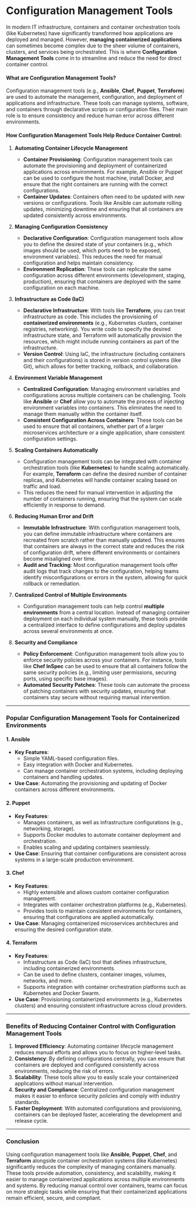 # Configuration Management Tools

In modern IT infrastructure, containers and container orchestration tools (like Kubernetes) have significantly transformed how applications are deployed and managed. However, **managing containerized applications** can sometimes become complex due to the sheer volume of containers, clusters, and services being orchestrated. This is where **Configuration Management Tools** come in to streamline and reduce the need for direct container control.

#### **What are Configuration Management Tools?**
Configuration management tools (e.g., **Ansible**, **Chef**, **Puppet**, **Terraform**) are used to automate the management, configuration, and deployment of applications and infrastructure. These tools can manage systems, software, and containers through declarative scripts or configuration files. Their main role is to ensure consistency and reduce human error across different environments.

#### **How Configuration Management Tools Help Reduce Container Control:**

1. **Automating Container Lifecycle Management**
   - **Container Provisioning**: Configuration management tools can automate the provisioning and deployment of containerized applications across environments. For example, Ansible or Puppet can be used to configure the host machine, install Docker, and ensure that the right containers are running with the correct configurations.
   - **Container Updates**: Containers often need to be updated with new versions or configurations. Tools like Ansible can automate rolling updates, minimizing downtime and ensuring that all containers are updated consistently across environments.

2. **Managing Configuration Consistency**
   - **Declarative Configuration**: Configuration management tools allow you to define the desired state of your containers (e.g., which images should be used, which ports need to be exposed, environment variables). This reduces the need for manual configuration and helps maintain consistency.
   - **Environment Replication**: These tools can replicate the same configuration across different environments (development, staging, production), ensuring that containers are deployed with the same configuration on each machine.

3. **Infrastructure as Code (IaC)**
   - **Declarative Infrastructure**: With tools like **Terraform**, you can treat infrastructure as code. This includes the provisioning of **containerized environments** (e.g., Kubernetes clusters, container registries, networking). You write code to specify the desired infrastructure state, and Terraform will automatically provision the resources, which might include running containers as part of the infrastructure.
   - **Version Control**: Using IaC, the infrastructure (including containers and their configurations) is stored in version control systems (like Git), which allows for better tracking, rollback, and collaboration.

4. **Environment Variable Management**
   - **Centralized Configuration**: Managing environment variables and configurations across multiple containers can be challenging. Tools like **Ansible** or **Chef** allow you to automate the process of injecting environment variables into containers. This eliminates the need to manage them manually within the container itself.
   - **Consistent Configuration Across Containers**: These tools can be used to ensure that all containers, whether part of a larger microservices architecture or a single application, share consistent configuration settings.

5. **Scaling Containers Automatically**
   - Configuration management tools can be integrated with container orchestration tools (like **Kubernetes**) to handle scaling automatically. For example, **Terraform** can define the desired number of container replicas, and Kubernetes will handle container scaling based on traffic and load.
   - This reduces the need for manual intervention in adjusting the number of containers running, ensuring that the system can scale efficiently in response to demand.

6. **Reducing Human Error and Drift**
   - **Immutable Infrastructure**: With configuration management tools, you can define immutable infrastructure where containers are recreated from scratch rather than manually updated. This ensures that containers are always in the correct state and reduces the risk of configuration drift, where different environments or containers become misaligned over time.
   - **Audit and Tracking**: Most configuration management tools offer audit logs that track changes to the configuration, helping teams identify misconfigurations or errors in the system, allowing for quick rollback or remediation.

7. **Centralized Control of Multiple Environments**
   - Configuration management tools can help control **multiple environments** from a central location. Instead of managing container deployment on each individual system manually, these tools provide a centralized interface to define configurations and deploy updates across several environments at once.

8. **Security and Compliance**
   - **Policy Enforcement**: Configuration management tools allow you to enforce security policies across your containers. For instance, tools like **Chef InSpec** can be used to ensure that all containers follow the same security policies (e.g., limiting user permissions, securing ports, using specific base images).
   - **Automated Security Patches**: These tools can automate the process of patching containers with security updates, ensuring that containers stay secure without requiring manual intervention.

---

### **Popular Configuration Management Tools for Containerized Environments**

#### 1. **Ansible**
   - **Key Features**:
     - Simple YAML-based configuration files.
     - Easy integration with Docker and Kubernetes.
     - Can manage container orchestration systems, including deploying containers and handling updates.
   - **Use Case**: Automating the provisioning and updating of Docker containers across different environments.

#### 2. **Puppet**
   - **Key Features**:
     - Manages containers, as well as infrastructure configurations (e.g., networking, storage).
     - Supports Docker modules to automate container deployment and orchestration.
     - Enables scaling and updating containers seamlessly.
   - **Use Case**: Ensuring that container configurations are consistent across systems in a large-scale production environment.

#### 3. **Chef**
   - **Key Features**:
     - Highly extensible and allows custom container configuration management.
     - Integrates with container orchestration platforms (e.g., Kubernetes).
     - Provides tools to maintain consistent environments for containers, ensuring that configurations are applied automatically.
   - **Use Case**: Managing containerized microservices architectures and ensuring the desired configuration state.

#### 4. **Terraform**
   - **Key Features**:
     - Infrastructure as Code (IaC) tool that defines infrastructure, including containerized environments.
     - Can be used to define clusters, container images, volumes, networks, and more.
     - Supports integration with container orchestration platforms such as Kubernetes and Docker Swarm.
   - **Use Case**: Provisioning containerized environments (e.g., Kubernetes clusters) and ensuring consistent infrastructure across cloud providers.

---

### **Benefits of Reducing Container Control with Configuration Management Tools**

1. **Improved Efficiency**: Automating container lifecycle management reduces manual efforts and allows you to focus on higher-level tasks.
2. **Consistency**: By defining configurations centrally, you can ensure that containers are deployed and configured consistently across environments, reducing the risk of errors.
3. **Scalability**: These tools allow you to easily scale your containerized applications without manual intervention.
4. **Security and Compliance**: Centralized configuration management makes it easier to enforce security policies and comply with industry standards.
5. **Faster Deployment**: With automated configurations and provisioning, containers can be deployed faster, accelerating the development and release cycle.

---

### **Conclusion**
Using configuration management tools like **Ansible**, **Puppet**, **Chef**, and **Terraform** alongside container orchestration systems (like Kubernetes) significantly reduces the complexity of managing containers manually. These tools provide automation, consistency, and scalability, making it easier to manage containerized applications across multiple environments and systems. By reducing manual control over containers, teams can focus on more strategic tasks while ensuring that their containerized applications remain efficient, secure, and compliant.
